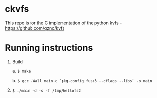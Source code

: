 # ckvfs
This repo is for the C implementation of the python kvfs - https://github.com/qznc/kvfs

# Running instructions
1. Build

    a. ```$ make```

    b. ```$ gcc -Wall main.c `pkg-config fuse3 --cflags --libs` -o main```

2. ```$ ./main -d -s -f /tmp/hellofs2```

